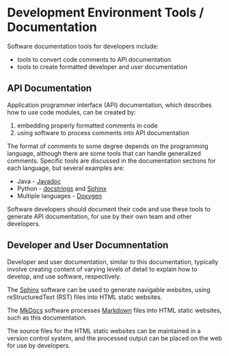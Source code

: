 # Development Environment Tools / Documentation

Software documentation tools for developers include:

* tools to convert code comments to API documentation
* tools to create formatted developer and user documentation

## API Documentation

Application programmer interface (API) documentation, which describes how to use code modules, can be created by:

1. embedding properly formatted comments in code
2. using software to process comments into API documentation

The format of comments to some degree depends on the programming language, although there are some tools that can handle generalized comments.
Specific tools are discussed in the documentation sections for each language, but several examples are:

* Java - [Javadoc](https://en.wikipedia.org/wiki/Javadoc)
* Python - [docstrings](https://en.wikipedia.org/wiki/Docstring) and [Sphinx](https://en.wikipedia.org/wiki/Sphinx_(documentation_generator))
* Multiple languages - [Doxygen](https://en.wikipedia.org/wiki/Doxygen)

Software developers should document their code and use these tools to generate API documentation, for use by their own team and other developers.

## Developer and User  Documnentation

Developer and user documentation, similar to this documentation, typically involve creating content of varying levels of detail to explain
how to develop, and use software, respectively.

The [Sphinx](https://en.wikipedia.org/wiki/Sphinx_(documentation_generator)) software can be used to generate navigable websites,
using reStructuredText (RST) files into HTML static websites.

The [MkDocs](http://www.mkdocs.org) software processes [Markdown](https://en.wikipedia.org/wiki/Markdown) files into HTML static websites, such as this documentation.

The source files for the HTML static websites can be maintained in a version control system, and the processed output can be placed on the web for use by developers.
